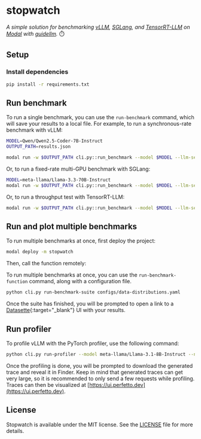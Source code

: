 # stopwatch

_A simple solution for benchmarking [vLLM](https://docs.vllm.ai/en/latest/), [SGLang](https://docs.sglang.ai/), and [TensorRT-LLM](https://github.com/NVIDIA/TensorRT-LLM) on [Modal](https://modal.com/) with [guidellm](https://github.com/neuralmagic/guidellm)._ ⏱️

## Setup

### Install dependencies

```bash
pip install -r requirements.txt
```

## Run benchmark

To run a single benchmark, you can use the `run-benchmark` command, which will save your results to a local file.
For example, to run a synchronous-rate benchmark with vLLM:

```bash
MODEL=Qwen/Qwen2.5-Coder-7B-Instruct
OUTPUT_PATH=results.json

modal run -w $OUTPUT_PATH cli.py::run_benchmark --model $MODEL --llm-server-type vllm
```

Or, to run a fixed-rate multi-GPU benchmark with SGLang:

```bash
MODEL=meta-llama/Llama-3.3-70B-Instruct
modal run -w $OUTPUT_PATH cli.py::run_benchmark --model $MODEL --llm-server-type sglang --rate-type constant --rate 5 --llm-server-config '{"extra_args": ["--tp-size", "2"]}'
```

Or, to run a throughput test with TensorRT-LLM:

```bash
modal run -w $OUTPUT_PATH cli.py::run_benchmark --model $MODEL --llm-server-type tensorrt-llm --rate-type throughput
```

## Run and plot multiple benchmarks

To run multiple benchmarks at once, first deploy the project:

```bash
modal deploy -m stopwatch
```

Then, call the function remotely:

To run multiple benchmarks at once, you can use the `run-benchmark-function` command, along with a configuration file.

```bash
python cli.py run-benchmark-suite configs/data-distributions.yaml
```

Once the suite has finished, you will be prompted to open a link to a [Datasette](https://datasette.io/){:target="\_blank"} UI with your results.

## Run profiler

To profile vLLM with the PyTorch profiler, use the following command:

```bash
python cli.py run-profiler --model meta-llama/Llama-3.1-8B-Instruct --num-requests 10
```

Once the profiling is done, you will be prompted to download the generated trace and reveal it in Finder.
Keep in mind that generated traces can get very large, so it is recommended to only send a few requests while profiling.
Traces can then be visualized at [https://ui.perfetto.dev](https://ui.perfetto.dev).

## License

Stopwatch is available under the MIT license. See the [LICENSE](/LICENSE.md) file for more details.
